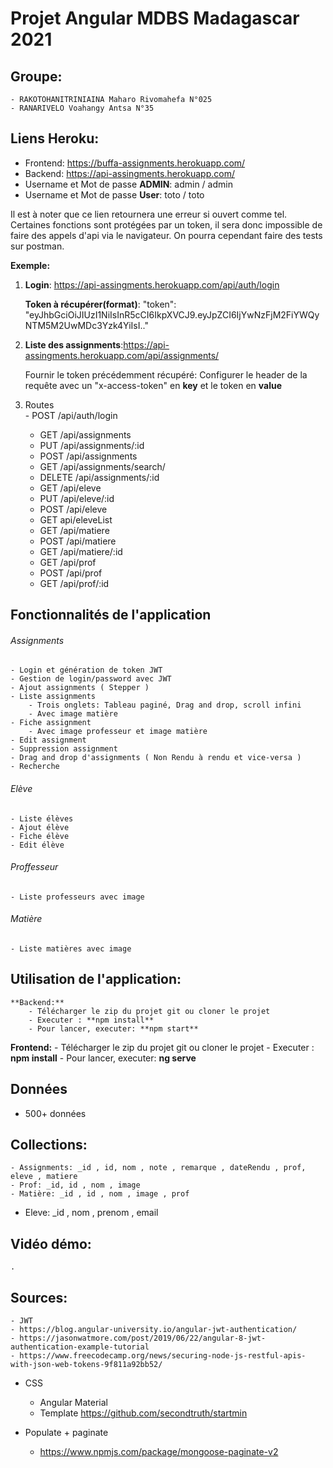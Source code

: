 # Projet Angular MDBS Madagascar 2021

## Groupe:
	- RAKOTOHANITRINIAINA Maharo Rivomahefa N°025
	- RANARIVELO Voahangy Antsa N°35
  
## Liens Heroku:
  - Frontend: https://buffa-assignments.herokuapp.com/
  - Backend: https://api-assingments.herokuapp.com/
  - Username et Mot de passe **ADMIN**: admin / admin
  - Username et Mot de passe **User**: toto / toto

  
  Il est à noter que ce lien retournera une erreur si ouvert comme tel.
  Certaines fonctions sont protégées par un token, il sera donc impossible de faire des appels d'api via le navigateur.
  On pourra cependant faire des tests sur postman.
  
  **Exemple:**
  
  1. **Login**: https://api-assingments.herokuapp.com/api/auth/login
  
     **Token à récupérer(format)**:  "token": "eyJhbGciOiJIUzI1NiIsInR5cCI6IkpXVCJ9.eyJpZCI6IjYwNzFjM2FiYWQyNTM5M2UwMDc3Yzk4YiIsI.."  
  
  2. **Liste des assignments**:https://api-assingments.herokuapp.com/api/assignments/
  
      Fournir le token précédemment récupéré: Configurer le header de la requête avec un "x-access-token" en **key** et le token en **value**
      
  3. Routes  
	      - POST /api/auth/login
        - GET /api/assignments
        - PUT /api/assignments/:id
        - POST /api/assignments
        - GET /api/assignments/search/
        - DELETE /api/assignments/:id
        - GET /api/eleve
        - PUT /api/eleve/:id
        - POST /api/eleve
        - GET api/eleveList
        - GET /api/matiere
        - POST /api/matiere
        - GET /api/matiere/:id
        - GET /api/prof
        - POST /api/prof
        - GET /api/prof/:id
		
  
 ## Fonctionnalités de l'application
 
 ###### Assignments
    - Login et génération de token JWT 
    - Gestion de login/password avec JWT 
    - Ajout assignments ( Stepper )
    - Liste assignments
        - Trois onglets: Tableau paginé, Drag and drop, scroll infini
        - Avec image matière
    - Fiche assignment
        - Avec image professeur et image matière
    - Edit assignment
    - Suppression assignment
    - Drag and drop d'assignments ( Non Rendu à rendu et vice-versa )
    - Recherche
    
 ###### Elève
    - Liste élèves 
    - Ajout élève
    - Fiche élève
    - Edit élève
    
 ###### Proffesseur
    - Liste professeurs avec image 
        
 ###### Matière
    - Liste matières avec image

## Utilisation de l'application:

	**Backend:**
		- Télécharger le zip du projet git ou cloner le projet
		- Executer : **npm install**
		- Pour lancer, executer: **npm start**
    
 **Frontend:**
		- Télécharger le zip du projet git ou cloner le projet
		- Executer : **npm install**
		- Pour lancer, executer: **ng serve**

## Données
  - 500+ données
  
## Collections:
	- Assignments: _id , id, nom , note , remarque , dateRendu , prof, eleve , matiere
	- Prof: _id, id , nom , image
	- Matière: _id , id , nom , image , prof
  - Eleve: _id , nom , prenom , email
  
## Vidéo démo:
	.
		
## Sources:

	- JWT
  	- https://blog.angular-university.io/angular-jwt-authentication/
    - https://jasonwatmore.com/post/2019/06/22/angular-8-jwt-authentication-example-tutorial
    - https://www.freecodecamp.org/news/securing-node-js-restful-apis-with-json-web-tokens-9f811a92bb52/
	
  - CSS
    - Angular Material
    - Template https://github.com/secondtruth/startmin
    
  - Populate + paginate
    - https://www.npmjs.com/package/mongoose-paginate-v2
